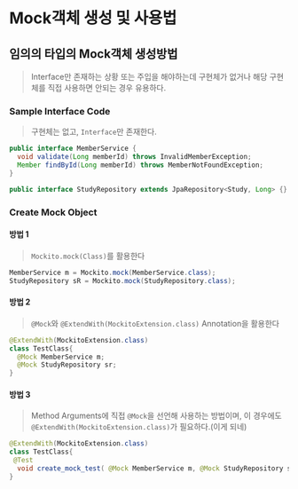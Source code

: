 # Mock객체 생성 및 사용법

## 임의의 타입의 Mock객체 생성방법

> Interface만 존재하는 상황 또는 주입을 해야하는데 구현체가 없거나 해당 구현체를 직접 사용하면 안되는 경우 유용하다.

### Sample Interface Code

> 구현체는 없고, `Interface`만 존재한다.

```java
public interface MemberService {
  void validate(Long memberId) throws InvalidMemberException;
  Member findById(Long memberId) throws MemberNotFoundException;
}

public interface StudyRepository extends JpaRepository<Study, Long> {}
```

### Create Mock Object

#### 방법 1

> `Mockito.mock(Class)`를 활용한다

```java
MemberService m = Mockito.mock(MemberService.class);
StudyRepository sR = Mockito.mock(StudyRepository.class);
```

#### 방법 2

> `@Mock`와 `@ExtendWith(MockitoExtension.class)` Annotation을 활용한다

```java
@ExtendWith(MockitoExtension.class)
class TestClass{
  @Mock MemberService m;
  @Mock StudyRepository sr;
}
```

#### 방법 3

> Method Arguments에 직접 `@Mock`을 선언해 사용하는 방법이며, 이 경우에도 `@ExtendWith(MockitoExtension.class)`가 필요하다.(이게 되네)

```java
@ExtendWith(MockitoExtension.class)
class TestClass{
 @Test
  void create_mock_test( @Mock MemberService m, @Mock StudyRepository sr){}
}
```
